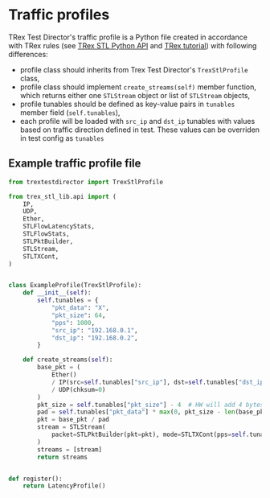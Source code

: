 # Traffic profiles

TRex Test Director's traffic profile is a Python file created in accordance with TRex rules (see [TRex STL Python API](https://trex-tgn.cisco.com/trex/doc/cp_stl_docs/api/profile_code.html) and [TRex tutorial](https://trex-tgn.cisco.com/trex/doc/trex_stateless.html#_tutorial_advanced_traffic_profile)) with following differences:

- profile class should inherits from Trex Test Director's `TrexStlProfile` class,
- profile class should implement `create_streams(self)` member function, which returns either one `STLStream` object or list of `STLStream` objects,
- profile tunables should be defined as key-value pairs in `tunables` member field (`self.tunables`),
- each profile will be loaded with `src_ip` and `dst_ip` tunables with values based on traffic direction defined in test. These values can be overriden in test config as `tunables`

## Example traffic profile file

```python
from trextestdirector import TrexStlProfile

from trex_stl_lib.api import (
    IP,
    UDP,
    Ether,
    STLFlowLatencyStats,
    STLFlowStats,
    STLPktBuilder,
    STLStream,
    STLTXCont,
)


class ExampleProfile(TrexStlProfile):
    def __init__(self):
        self.tunables = {
            "pkt_data": "X",
            "pkt_size": 64,
            "pps": 1000,
            "src_ip": "192.168.0.1",
            "dst_ip": "192.168.0.2",
        }

    def create_streams(self):
        base_pkt = (
            Ether()
            / IP(src=self.tunables["src_ip"], dst=self.tunables["dst_ip"])
            / UDP(chksum=0)
        )
        pkt_size = self.tunables["pkt_size"] - 4  # HW will add 4 bytes ethernet FCS
        pad = self.tunables["pkt_data"] * max(0, pkt_size - len(base_pkt))
        pkt = base_pkt / pad
        stream = STLStream(
            packet=STLPktBuilder(pkt=pkt), mode=STLTXCont(pps=self.tunables["pps"])
        )
        streams = [stream]
        return streams


def register():
    return LatencyProfile()

```
